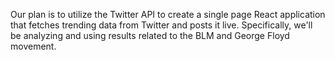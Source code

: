 Our plan is to utilize the Twitter API to create a single page React application that fetches trending data from Twitter and posts it live. Specifically, we'll be analyzing and using results related to the BLM and George Floyd movement.
